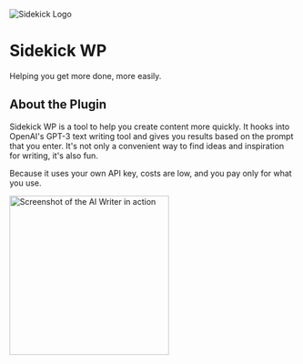 
![Sidekick Logo](https://github.com/forjoyilive/sidekickwp/blob/0a909babb9324d8af275763837206b49834e2094/plugin/assets/src/img/s-logo-128.png?raw=true)
# Sidekick WP

Helping you get more done, more easily.
## About the Plugin

Sidekick WP is a tool to help you create content more quickly. It hooks into OpenAI's GPT-3 text writing tool and gives you results based on the prompt that you enter. It's not only a convenient way to find ideas and inspiration for writing, it's also fun.

Because it uses your own API key, costs are low, and you pay only for what you use.

<img src="https://github.com/forjoyilive/sidekickwp/blob/0a909babb9324d8af275763837206b49834e2094/plugin/assets/screenshot-1.png?raw=true" alt="Screenshot of the AI Writer in action" width="280"/>